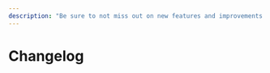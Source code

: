 ```yaml
---
description: "Be sure to not miss out on new features and improvements! \U0001F680"
---
```


# Changelog

